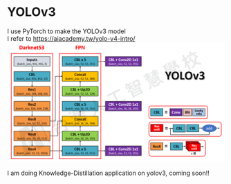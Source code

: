 # YOLOv3
I use PyTorch to make the YOLOv3 model  
I refer to https://aiacademy.tw/yolo-v4-intro/
![image](https://github.com/HungChengChen/YOLOv3/blob/main/yolo3.png)

I am doing Knowledge-Distillation application on yolov3, coming soon!!
